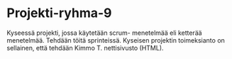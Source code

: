 # Projekti-ryhma-9
Kyseessä projekti, jossa käytetään scrum- menetelmää eli ketterää menetelmää. Tehdään töitä sprinteissä. Kyseisen projektin toimeksianto on sellainen, että tehdään Kimmo T. nettisivusto (HTML). 
